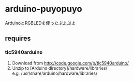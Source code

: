# arduino-puyopuyo
ArduinoとRGBLEDを使ったぷよぷよ

## requires
### tlc5940arduino
1. Download from http://code.google.com/p/tlc5940arduino/
2. Unzip to [Arduino directory]/hardware/libraries/  
e.g. /usr/share/arduino/hardware/libraries/
